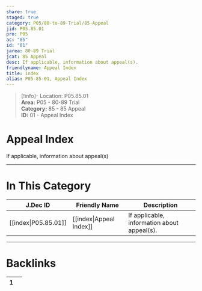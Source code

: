 ```yaml
---  
share: true  
staged: true  
category: P05/80-to-89-Trial/85-Appeal  
jid: P05.85.01  
pro: P05  
ac: "85"  
id: "01"  
jarea: 80-89 Trial  
jcat: 85 Appeal  
desc: If applicable, information about appeal(s).  
friendlyname: Appeal Index  
title: index  
alias: P05-85-01, Appeal Index  
---  
```

  
>[!info]- Location: P05.85.01  
>**Area:** P05 - 80-89 Trial  
>**Category:** 85 - 85 Appeal  
>**ID:** 01 - Appeal Index  
  
# Appeal Index  
  
If applicable, information about appeal(s)  
   
  
  
---  
# In This Category  
  
| J.Dec ID                                                                    | Friendly Name                                                                  | Description                                 |  
| --------------------------------------------------------------------------- | ------------------------------------------------------------------------------ | ------------------------------------------- |  
| [[index\|P05.85.01]] | [[index\|Appeal Index]] | If applicable, information about appeal(s). |  
  
  
---  
# Backlinks  
<div><table class="dataview table-view-table"><thead class="table-view-thead"><tr class="table-view-tr-header"><th class="table-view-th"><span></span><span class="dataview small-text">1</span></th><th class="table-view-th"><span></span></th></tr></thead><tbody class="table-view-tbody"></tbody></table></div>